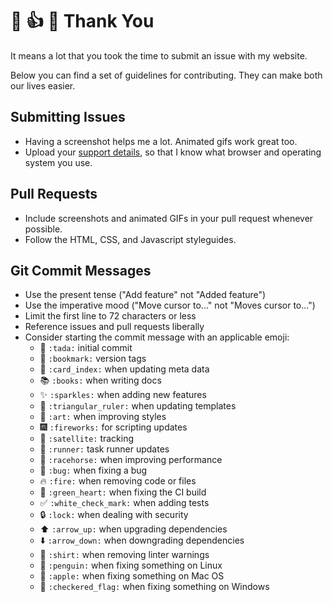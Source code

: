# :tada: :+1: :tada: Thank You

It means a lot that you took the time to submit an issue with my website.

Below you can find a set of guidelines for contributing.
They can make both our lives easier.

## Submitting Issues

- Having a screenshot helps me a lot. Animated gifs work great too.
- Upload your [support details](https://supportdetails.com), so that I know what browser and operating system you use.

## Pull Requests

- Include screenshots and animated GIFs in your pull request whenever possible.
- Follow the HTML, CSS, and Javascript styleguides.

## Git Commit Messages

* Use the present tense ("Add feature" not "Added feature")
* Use the imperative mood ("Move cursor to..." not "Moves cursor to...")
* Limit the first line to 72 characters or less
* Reference issues and pull requests liberally
* Consider starting the commit message with an applicable emoji:
    * :tada: `:tada:` initial commit
    * :bookmark: `:bookmark:` version tags
    * :card_index: `:card_index:` when updating meta data
    * :books: `:books:` when writing docs
    * :sparkles: `:sparkles:` when adding new features
    * :triangular_ruler: `:triangular_ruler:` when updating templates
    * :art: `:art:` when improving styles
    * :fireworks: `:fireworks:` for scripting updates
    * :satellite: `:satellite:` tracking
    * :runner: `:runner:` task runner updates
    * :racehorse: `:racehorse:` when improving performance
    * :bug: `:bug:` when fixing a bug
    * :fire: `:fire:` when removing code or files
    * :green_heart: `:green_heart:` when fixing the CI build
    * :white_check_mark: `:white_check_mark:` when adding tests
    * :lock: `:lock:` when dealing with security
    * :arrow_up: `:arrow_up:` when upgrading dependencies
    * :arrow_down: `:arrow_down:` when downgrading dependencies
    * :shirt: `:shirt:` when removing linter warnings
    * :penguin: `:penguin:` when fixing something on Linux
    * :apple: `:apple:` when fixing something on Mac OS
    * :checkered_flag: `:checkered_flag:` when fixing something on Windows
